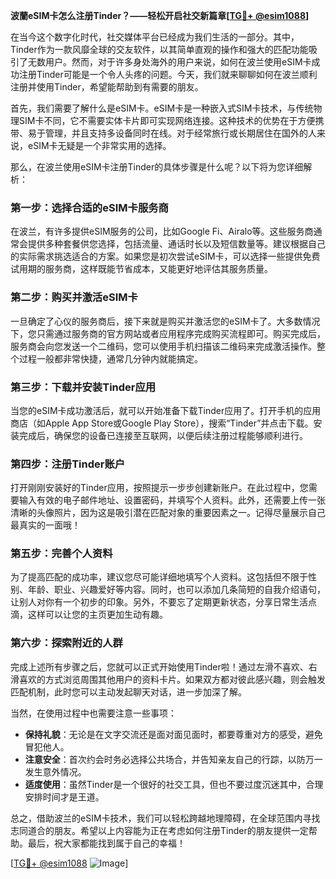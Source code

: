 **波蘭eSIM卡怎么注册Tinder？——轻松开启社交新篇章[[TG💪+ @esim1088](https://t.me/s/esim1088)]**

在当今这个数字化时代，社交媒体平台已经成为我们生活的一部分。其中，Tinder作为一款风靡全球的交友软件，以其简单直观的操作和强大的匹配功能吸引了无数用户。然而，对于许多身处海外的用户来说，如何在波兰使用eSIM卡成功注册Tinder可能是一个令人头疼的问题。今天，我们就来聊聊如何在波兰顺利注册并使用Tinder，希望能帮助到有需要的朋友。

首先，我们需要了解什么是eSIM卡。eSIM卡是一种嵌入式SIM卡技术，与传统物理SIM卡不同，它不需要实体卡片即可实现网络连接。这种技术的优势在于方便携带、易于管理，并且支持多设备同时在线。对于经常旅行或长期居住在国外的人来说，eSIM卡无疑是一个非常实用的选择。

那么，在波兰使用eSIM卡注册Tinder的具体步骤是什么呢？以下将为您详细解析：

### **第一步：选择合适的eSIM卡服务商**
在波兰，有许多提供eSIM服务的公司，比如Google Fi、Airalo等。这些服务商通常会提供多种套餐供您选择，包括流量、通话时长以及短信数量等。建议根据自己的实际需求挑选适合的方案。如果您是初次尝试eSIM卡，可以选择一些提供免费试用期的服务商，这样既能节省成本，又能更好地评估其服务质量。

### **第二步：购买并激活eSIM卡**
一旦确定了心仪的服务商后，接下来就是购买并激活您的eSIM卡了。大多数情况下，您只需通过服务商的官方网站或者应用程序完成购买流程即可。购买完成后，服务商会向您发送一个二维码，您可以使用手机扫描该二维码来完成激活操作。整个过程一般都非常快捷，通常几分钟内就能搞定。

### **第三步：下载并安装Tinder应用**
当您的eSIM卡成功激活后，就可以开始准备下载Tinder应用了。打开手机的应用商店（如Apple App Store或Google Play Store），搜索“Tinder”并点击下载。安装完成后，确保您的设备已连接至互联网，以便后续注册过程能够顺利进行。

### **第四步：注册Tinder账户**
打开刚刚安装好的Tinder应用，按照提示一步步创建新账户。在此过程中，您需要输入有效的电子邮件地址、设置密码，并填写个人资料。此外，还需要上传一张清晰的头像照片，因为这是吸引潜在匹配对象的重要因素之一。记得尽量展示自己最真实的一面哦！

### **第五步：完善个人资料**
为了提高匹配的成功率，建议您尽可能详细地填写个人资料。这包括但不限于性别、年龄、职业、兴趣爱好等内容。同时，也可以添加几条简短的自我介绍语句，让别人对你有一个初步的印象。另外，不要忘了定期更新状态，分享日常生活点滴，这样可以让您的主页更加生动有趣。

### **第六步：探索附近的人群**
完成上述所有步骤之后，您就可以正式开始使用Tinder啦！通过左滑不喜欢、右滑喜欢的方式浏览周围其他用户的资料卡片。如果双方都对彼此感兴趣，则会触发匹配机制，此时您可以主动发起聊天对话，进一步加深了解。

当然，在使用过程中也需要注意一些事项：
- **保持礼貌**：无论是在文字交流还是面对面见面时，都要尊重对方的感受，避免冒犯他人。
- **注意安全**：首次约会时务必选择公共场合，并告知亲友自己的行踪，以防万一发生意外情况。
- **适度使用**：虽然Tinder是一个很好的社交工具，但也不要过度沉迷其中，合理安排时间才是王道。

总之，借助波兰的eSIM卡技术，我们可以轻松跨越地理障碍，在全球范围内寻找志同道合的朋友。希望以上内容能为正在考虑如何注册Tinder的朋友提供一定帮助。最后，祝大家都能找到属于自己的幸福！

[[TG💪+ @esim1088](https://t.me/s/esim1088) ![Image](https://i.postimg.cc/4NQfJmqS/Snipaste-2025-05-13-00-14-12.png)]
